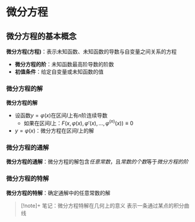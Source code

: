# 微分方程

## 微分方程的基本概念

**微分方程(方程)**：表示未知函数、未知函数的导数与自变量之间关系的方程
- **微分方程的阶**：未知函数最高阶导数的阶数
- **初值条件**：给定自变量或未知函数的值

### 微分方程的解

**微分方程的解**
- 设函数$y=\varphi(x)$在区间$I$上有$n$阶连续导数
	- 如果在区间$I$上：$F(x,\varphi(x),\varphi'(x),\dots,\varphi^{(n)}(x)) \equiv 0$
- $y=\varphi(x)$：微分方程在区间$I$上的解

### 微分方程的通解

**微分方程的通解**：微分方程的解包含*任意常数*，且*常数的个数*等于*微分方程的阶*

### 微分方程的特解

**微分方程的特解**：确定通解中的任意常数的解

>[!note]+  笔记：微分方程特解在几何上的意义
> 表示一条通过某点的积分曲线